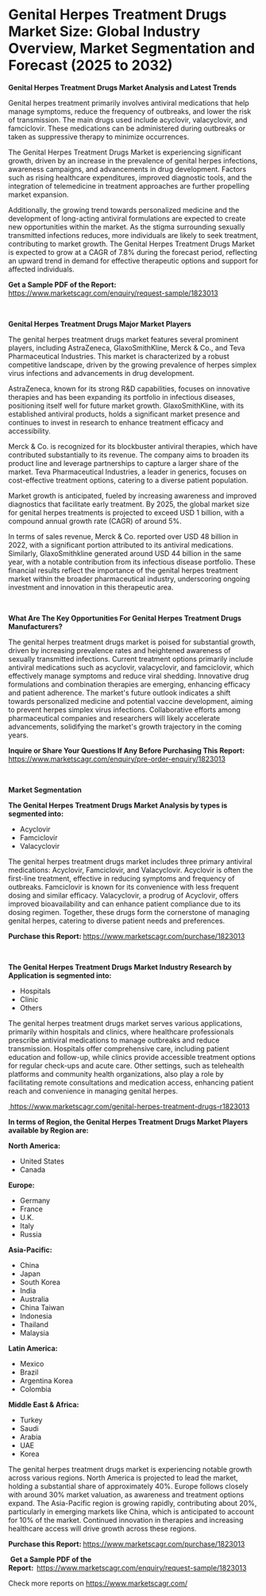 <p><h1>Genital Herpes Treatment Drugs Market Size: Global Industry Overview, Market Segmentation and Forecast (2025 to 2032)</h1></p><p><strong>Genital Herpes Treatment Drugs Market Analysis and Latest Trends</strong></p>
<p><p>Genital herpes treatment primarily involves antiviral medications that help manage symptoms, reduce the frequency of outbreaks, and lower the risk of transmission. The main drugs used include acyclovir, valacyclovir, and famciclovir. These medications can be administered during outbreaks or taken as suppressive therapy to minimize occurrences.</p><p>The Genital Herpes Treatment Drugs Market is experiencing significant growth, driven by an increase in the prevalence of genital herpes infections, awareness campaigns, and advancements in drug development. Factors such as rising healthcare expenditures, improved diagnostic tools, and the integration of telemedicine in treatment approaches are further propelling market expansion. </p><p>Additionally, the growing trend towards personalized medicine and the development of long-acting antiviral formulations are expected to create new opportunities within the market. As the stigma surrounding sexually transmitted infections reduces, more individuals are likely to seek treatment, contributing to market growth. The Genital Herpes Treatment Drugs Market is expected to grow at a CAGR of 7.8% during the forecast period, reflecting an upward trend in demand for effective therapeutic options and support for affected individuals.</p></p>
<p><strong>Get a Sample PDF of the Report:&nbsp;</strong> <a href="https://www.marketscagr.com/enquiry/request-sample/1823013?utm_campaign=2012&utm_medium=2&utm_source=Github&utm_content=ia&utm_term=08032025&utm_id=genital-herpes-treatment-drugs">https://www.marketscagr.com/enquiry/request-sample/1823013</a></p>
<p>&nbsp;</p>
<p><strong>Genital Herpes Treatment Drugs Major Market Players</strong></p>
<p><p>The genital herpes treatment drugs market features several prominent players, including AstraZeneca, GlaxoSmithKline, Merck & Co., and Teva Pharmaceutical Industries. This market is characterized by a robust competitive landscape, driven by the growing prevalence of herpes simplex virus infections and advancements in drug development.</p><p>AstraZeneca, known for its strong R&D capabilities, focuses on innovative therapies and has been expanding its portfolio in infectious diseases, positioning itself well for future market growth. GlaxoSmithKline, with its established antiviral products, holds a significant market presence and continues to invest in research to enhance treatment efficacy and accessibility. </p><p>Merck & Co. is recognized for its blockbuster antiviral therapies, which have contributed substantially to its revenue. The company aims to broaden its product line and leverage partnerships to capture a larger share of the market. Teva Pharmaceutical Industries, a leader in generics, focuses on cost-effective treatment options, catering to a diverse patient population.</p><p>Market growth is anticipated, fueled by increasing awareness and improved diagnostics that facilitate early treatment. By 2025, the global market size for genital herpes treatments is projected to exceed USD 1 billion, with a compound annual growth rate (CAGR) of around 5%. </p><p>In terms of sales revenue, Merck & Co. reported over USD 48 billion in 2022, with a significant portion attributed to its antiviral medications. Similarly, GlaxoSmithkline generated around USD 44 billion in the same year, with a notable contribution from its infectious disease portfolio. These financial results reflect the importance of the genital herpes treatment market within the broader pharmaceutical industry, underscoring ongoing investment and innovation in this therapeutic area.</p></p>
<p>&nbsp;</p>
<p><strong>What Are The Key Opportunities For Genital Herpes Treatment Drugs Manufacturers?</strong></p>
<p><p>The genital herpes treatment drugs market is poised for substantial growth, driven by increasing prevalence rates and heightened awareness of sexually transmitted infections. Current treatment options primarily include antiviral medications such as acyclovir, valacyclovir, and famciclovir, which effectively manage symptoms and reduce viral shedding. Innovative drug formulations and combination therapies are emerging, enhancing efficacy and patient adherence. The market's future outlook indicates a shift towards personalized medicine and potential vaccine development, aiming to prevent herpes simplex virus infections. Collaborative efforts among pharmaceutical companies and researchers will likely accelerate advancements, solidifying the market's growth trajectory in the coming years.</p></p>
<p><strong>Inquire or Share Your Questions If Any Before Purchasing This Report:</strong> <a href="https://www.marketscagr.com/enquiry/pre-order-enquiry/1823013?utm_campaign=2012&utm_medium=2&utm_source=Github&utm_content=ia&utm_term=08032025&utm_id=genital-herpes-treatment-drugs">https://www.marketscagr.com/enquiry/pre-order-enquiry/1823013</a></p>
<p>&nbsp;</p>
<p><strong>Market Segmentation</strong></p>
<p><strong>The Genital Herpes Treatment Drugs Market Analysis by types is segmented into:</strong></p>
<p><ul><li>Acyclovir</li><li>Famciclovir</li><li>Valacyclovir</li></ul></p>
<p><p>The genital herpes treatment drugs market includes three primary antiviral medications: Acyclovir, Famciclovir, and Valacyclovir. Acyclovir is often the first-line treatment, effective in reducing symptoms and frequency of outbreaks. Famciclovir is known for its convenience with less frequent dosing and similar efficacy. Valacyclovir, a prodrug of Acyclovir, offers improved bioavailability and can enhance patient compliance due to its dosing regimen. Together, these drugs form the cornerstone of managing genital herpes, catering to diverse patient needs and preferences.</p></p>
<p><strong>Purchase this Report:&nbsp;</strong><a href="https://www.marketscagr.com/purchase/1823013?utm_campaign=2012&utm_medium=2&utm_source=Github&utm_content=ia&utm_term=08032025&utm_id=genital-herpes-treatment-drugs">https://www.marketscagr.com/purchase/1823013</a></p>
<p>&nbsp;</p>
<p><strong>The Genital Herpes Treatment Drugs Market Industry Research by Application is segmented into:</strong></p>
<p><ul><li>Hospitals</li><li>Clinic</li><li>Others</li></ul></p>
<p><p>The genital herpes treatment drugs market serves various applications, primarily within hospitals and clinics, where healthcare professionals prescribe antiviral medications to manage outbreaks and reduce transmission. Hospitals offer comprehensive care, including patient education and follow-up, while clinics provide accessible treatment options for regular check-ups and acute care. Other settings, such as telehealth platforms and community health organizations, also play a role by facilitating remote consultations and medication access, enhancing patient reach and convenience in managing genital herpes.</p></p>
<p><a href="https://www.marketscagr.com/genital-herpes-treatment-drugs-r1823013?utm_campaign=2012&utm_medium=2&utm_source=Github&utm_content=ia&utm_term=08032025&utm_id=genital-herpes-treatment-drugs">&nbsp;https://www.marketscagr.com/genital-herpes-treatment-drugs-r1823013</a></p>
<p><strong>In terms of Region, the Genital Herpes Treatment Drugs Market Players available by Region are:</strong></p>
<p>
    <p> <strong> North America: </strong>
        <ul>
            <li>United States</li>
            <li>Canada</li>
        </ul>
        </p> 
    <p> <strong> Europe: </strong>
        <ul>
            <li>Germany</li>
            <li>France</li>
            <li>U.K.</li>
            <li>Italy</li>
            <li>Russia</li>
        </ul>
        </p> 
    <p> <strong> Asia-Pacific: </strong>
        <ul>
            <li>China</li>
            <li>Japan</li>
            <li>South Korea</li>
            <li>India</li>
            <li>Australia</li>
            <li>China Taiwan</li>
            <li>Indonesia</li>
            <li>Thailand</li>
            <li>Malaysia</li>
        </ul>
        </p> 
    <p> <strong> Latin America: </strong>
        <ul>
            <li>Mexico</li>
            <li>Brazil</li>
            <li>Argentina Korea</li>
            <li>Colombia</li>
        </ul>
        </p> 
    <p> <strong> Middle East & Africa: </strong>
        <ul>
            <li>Turkey</li>
            <li>Saudi</li>
            <li>Arabia</li>
            <li>UAE</li>
            <li>Korea</li>
        </ul>
    </p>
    </p>
<p><p>The genital herpes treatment drugs market is experiencing notable growth across various regions. North America is projected to lead the market, holding a substantial share of approximately 40%. Europe follows closely with around 30% market valuation, as awareness and treatment options expand. The Asia-Pacific region is growing rapidly, contributing about 20%, particularly in emerging markets like China, which is anticipated to account for 10% of the market. Continued innovation in therapies and increasing healthcare access will drive growth across these regions.</p></p>
<p><strong>Purchase this Report: </strong><a href="https://www.marketscagr.com/purchase/1823013?utm_campaign=2012&utm_medium=2&utm_source=Github&utm_content=ia&utm_term=08032025&utm_id=genital-herpes-treatment-drugs">https://www.marketscagr.com/purchase/1823013</a></p>
<p>&nbsp;<strong>Get a Sample PDF of the Report:&nbsp;&nbsp;</strong><a href="https://www.marketscagr.com/enquiry/request-sample/1823013?utm_campaign=2012&utm_medium=2&utm_source=Github&utm_content=ia&utm_term=08032025&utm_id=genital-herpes-treatment-drugs">https://www.marketscagr.com/enquiry/request-sample/1823013</a></p>
<p><strong></strong></p>
<p>Check more reports on <a href="https://www.marketscagr.com/?utm_campaign=2012&utm_medium=2&utm_source=Github&utm_content=ia&utm_term=08032025&utm_id=genital-herpes-treatment-drugs">https://www.marketscagr.com/</a></p>